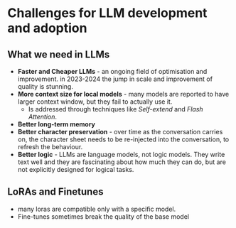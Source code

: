 # Challenges for LLM development and adoption

## What we need in LLMs
* **Faster and Cheaper LLMs** - an ongoing field of optimisation and improvement. in 2023-2024 the jump in scale and improvement of quality is stunning.
* **More context size for local models** - many models are reported to have larger context window, but they fail to actually use it.
    * Is addressed through techniques like *Self-extend* and *Flash Attention*.
* **Better long-term memory**
* **Better character preservation** - over time as the conversation carries on, the character sheet needs to be re-injected into the conversation, to refresh the behaviour.
* **Better logic** - LLMs are language models, not logic models. They write text well and they are fascinating about how much they can do, but are not explicitly designed for logical tasks.

## LoRAs and Finetunes
* many loras are compatible only with a specific model.
* Fine-tunes sometimes break the quality of the base model
